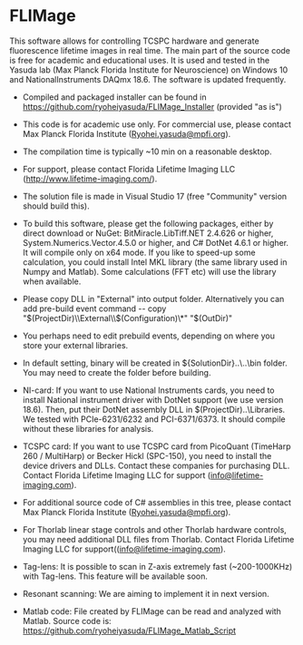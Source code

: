 # FLIMage
This software allows for controlling TCSPC hardware and generate fluorescence lifetime images in real time. The main part of the source code is free for academic and educational uses. It is used and tested in the Yasuda lab (Max Planck Florida Institute for Neuroscience) on Windows 10 and NationalInstruments DAQmx 18.6. The software is updated frequently. 

* Compiled and packaged installer can be found in  https://github.com/ryoheiyasuda/FLIMage_Installer (provided "as is")

* This code is for academic use only. For commercial use, please contact Max Planck Florida Institute (Ryohei.yasuda@mpfi.org).

* The compilation time is typically ~10 min on a reasonable desktop.

* For support, please contact Florida Lifetime Imaging LLC (http://www.lifetime-imaging.com/).

* The solution file is made in Visual Studio 17 (free "Community" version should build this).

* To build this software, please get the following packages, either by direct download or NuGet: BitMiracle.LibTiff.NET 2.4.626 or higher, System.Numerics.Vector.4.5.0 or higher, and C# DotNet 4.6.1 or higher. It will compile only on x64 mode. If you like to speed-up some calculation, you could install Intel MKL library (the same library used in Numpy and Matlab). Some calculations (FFT etc) will use the library when available.

* Please copy DLL in "External" into output folder. Alternatively you can add pre-build event command -- copy "$(ProjectDir)\\External\\$(Configuration)\\*" "$(OutDir)"

* You perhaps need to edit prebuild events, depending on where you store your external libraries.

* In default setting, binary will be created in ${SolutionDir}..\\..\\bin folder. You may need to create the folder before building.

* NI-card: If you want to use National Instruments cards, you need to install National instrument driver with DotNet support (we use version 18.6). Then, put their DotNet assembly DLL in $(ProjectDir)..\\Libraries. We tested with PCIe-6231/6232 and PCI-6371/6373. It should compile without these libraries for analysis. 

* TCSPC card: If you want to use TCSPC card from PicoQuant (TimeHarp 260 / MultiHarp) or Becker Hickl (SPC-150), you need to install the device drivers and DLLs. Contact these companies for purchasing DLL. Contact Florida Lifetime Imaging LLC for support (info@lifetime-imaging.com).

* For additional source code of C# assemblies in this tree, please contact Max Planck Florida Institute (Ryohei.yasuda@mpfi.org).

* For Thorlab linear stage controls and other Thorlab hardware controls, you may need additional DLL files from Thorlab. Contact Florida Lifetime Imaging LLC for support((info@lifetime-imaging.com).

* Tag-lens: 
It is possible to scan in Z-axis extremely fast (~200-1000KHz) with Tag-lens. This feature will be available soon.

* Resonant scanning:
We are aiming to implement it in next version.

* Matlab code:
File created by FLIMage can be read and analyzed with Matlab. Source code is: https://github.com/ryoheiyasuda/FLIMage_Matlab_Script

